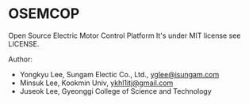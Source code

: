 # OSEMCOP
Open Source Electric Motor Control Platform
It's under MIT license see LICENSE.

Author:
* Yongkyu Lee, Sungam Electic Co., Ltd., yglee@isungam.com
* Minsuk Lee, Kookmin Univ, ykhl1itj@gmail.com
* Juseok Lee, Gyeonggi College of Science and Technology
